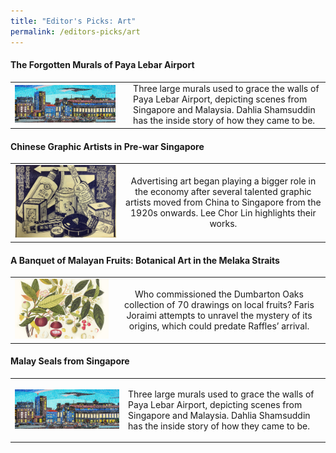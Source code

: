 ```yaml
---
title: "Editor's Picks: Art"
permalink: /editors-picks/art
---
```

#### The Forgotten Murals of Paya Lebar Airport

|                                                              |                                                              |
| :----------------------------------------------------------: | :----------------------------------------------------------: |
|[![Alt text for image on Isomer site](/images/vol-17-issue-2/murals/Mural_Main2.jpg)](https://biblioasia.nlb.gov.sg/vol-17/issue-2/jul-sep-2021/murals) | <td>Three large murals used to grace the walls of Paya Lebar Airport, depicting scenes from Singapore and Malaysia. Dahlia Shamsuddin has the inside story of how they came to be.</td>


#### Chinese Graphic Artists in Pre-war Singapore

|                                                              |                                                              |
| :----------------------------------------------------------: | :----------------------------------------------------------: |
|[![Alt text for image on Isomer site](/images/vol-17-issue-2/chinesegraphic/ChineseGraphic_Main.jpg)](https://biblioasia.nlb.gov.sg/vol-17/issue-2/jul-sep-2021/chinese-artists) | Advertising art began playing a bigger role in the economy after several talented graphic artists moved from China to Singapore from the 1920s onwards. Lee Chor Lin highlights their works.

#### A Banquet of Malayan Fruits: Botanical Art in the Melaka Straits

|                                                              |                                                              |
| :----------------------------------------------------------: | :----------------------------------------------------------: |
| [![Alt text for image on Isomer site](/images/Vol-17-issue-1/malayan-fruits/mangosteens.jpg)](https://biblioasia.nlb.gov.sg/vol-17/issue-1/apr-jun-2021/malayan-fruits) | Who commissioned the Dumbarton Oaks collection of 70 drawings on local fruits? Faris Joraimi attempts to unravel the mystery of its origins, which could predate Raffles’ arrival.

#### Malay Seals from Singapore

|                                                              |                                                              |
| :----------------------------------------------------------: | :----------------------------------------------------------: |
|[![Alt text for image on Isomer site](/images/vol-17-issue-2/murals/Mural_Main2.jpg)](https://biblioasia.nlb.gov.sg/vol-17/issue-2/jul-sep-2021/murals) | <p style= "text-align: left">Three large murals used to grace the walls of Paya Lebar Airport, depicting scenes from Singapore and Malaysia. Dahlia Shamsuddin has the inside story of how they came to be.</p>